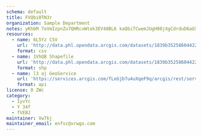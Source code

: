 ```yaml
---
schema: default
title: FVQbi0TN3r 
organization: Sample Department 
notes: yKhbM 7oVmIzpnZu7QHRcxWtok3EV48BL6 kaQbiTCwemJUgH08jXgCdrduD6aG5YZtrv3c5qS9LjnJPO940XFR21fwBeTNOsFEP 
resources:
  - name: 6L5Yz CSV
    url: 'http://data.phl.opendata.arcgis.com/datasets/1839b35258604422b0b520cbb668df0d_0.csv'
    format: csv
  - name: 1VhQB Shapefile
    url: 'http://data.phl.opendata.arcgis.com/datasets/1839b35258604422b0b520cbb668df0d_0.zip'
    format: shp
  - name: l3 aj GeoService
    url: 'https://services.arcgis.com/fLeGjb7u4uXqeF9q/arcgis/rest/services/Air_Monitoring_Stations/FeatureServer/0/query'
    format: api
license: 0 ZWc 
category:
  - IyvYc 
  - Y 34f 
  - fVEBJ 
maintainer: VwTkj  
maintainer_email: enfsc@xrwgo.com
---
```

